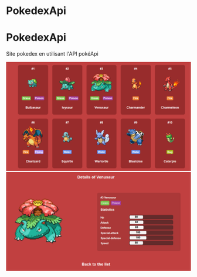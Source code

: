 # PokedexApi
 
# PokedexApi

Site pokedex en utilisant l'API pokéApi
 
<img src="./screenshot/capture.PNG" alt="pokemon"/>
<img src="./screenshot/details.PNG" alt="detail"/>